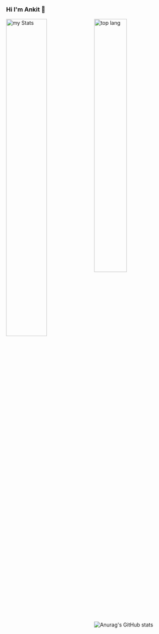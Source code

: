 ### Hi I'm Ankit 👋

<img alt="my Stats" align="left" width="47%" src="https://github-readme-stats.vercel.app/api?username=ankittkamal&show_icons=true"/>

<img  alt="top lang" align="left" width="42%" src="https://github-readme-stats.vercel.app/api/top-langs/?username=ankittkamal&layout=compact" />

![Anurag's GitHub stats](https://github-readme-stats.vercel.app/api?username=anuraghazra&show_icons=true&theme=radical)
